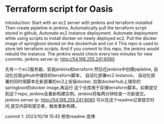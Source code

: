 # Terraform script for Oasis
introduction:
Start with an ec2 server with jenkins and terraform installed
Then create pipleline in jenkins,
Automatically pull the terraform script stored in github,
Automate ec2 instance deployment.
Automate deployment while using scripts to install docker on newly deployed ec2.
Pull the docker image of springboot stored on the dockerhub and run it
This repo is used to store teh terraform scripts. And if you commit to this repo, the jenkins would rebuild the instance. The jenkins would check every two minutes for new commits.
jenkins server ip: http://54.198.255.241:8080

先有一个ec2服务器，安装jenkins和terraform
然后在jenkins中创建pipleline,
自动化拉取github中储存的terraform脚本，
自动化部署ec2 instance，
自动化部署的同时用脚本在新部署的ec2上安装docker,
拉取dockerhub上储存的springboot的docker image,再运行
这个仓库用于存储terraform脚本。如果提交到这个repo, jenkins会重新构建实例。jenkins将每两分钟检查一次新提交。
jenkins server ip: http://54.198.255.241:8080
可以在这个readme记录提交时间,提交内容和提交者，触发重新构建。

commit 1: 2023/10/19 15:45 修改readme 庞博
